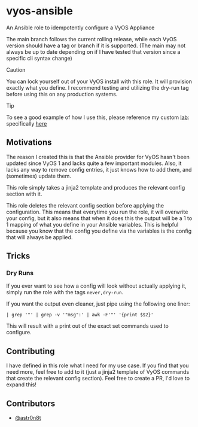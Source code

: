 # vyos-ansible

An Ansible role to idempotently configure a VyOS Appliance

The main branch follows the current rolling release, while each VyOS version should have a tag or branch if it is supported.  (The main may not always be up to date depending on if I have tested that version since a specific cli syntax change)

> [!CAUTION]
> You can lock yourself out of your VyOS install with this role.  It will provision exactly what you define.  I recommend testing and utilizing the dry-run tag before using this on any production systems.

> [!TIP]
> To see a good example of how I use this, please reference my custom [lab](https://github.com/lab-astr0rack-net/core): specifically [here](https://github.com/lab-astr0rack-net/core/blob/main/ansible/host_vars/vyos.yml)

## Motivations

The reason I created this is that the Ansible provider for VyOS hasn't been updated since VyOS 1 and lacks quite a few important modules.  Also, it lacks any way to remove config entries, it just knows how to add them, and (sometimes) update them.

This role simply takes a jinja2 template and produces the relevant config section with it.

This role deletes the relevant config section before applying the configuration.  This means that everytime you run the role, it will overwrite your config, but it also means that when it does this the output will be a 1 to 1 mapping of what you define in your Ansible variables.  This is helpful because you know that the config you define via the variables is the config that will always be applied.

## Tricks

### Dry Runs

If you ever want to see how a config will look without actually applying it, simply run the role with the tags `never,dry-run`.

If you want the output even cleaner, just pipe using the following one liner:

```
| grep '"' | grep -v '"msg":' | awk -F'"' '{print $$2}'
```

This will result with a print out of the exact set commands used to configure.

## Contributing

I have defined in this role what I need for my use case. If you find that you need more, feel free to add to it (just a jinja2 template of VyOS commands that create the relevant config section).  Feel free to create a PR, I'd love to expand this!

## Contributors

- [@astr0n8t](https://github.com/astr0n8t)

